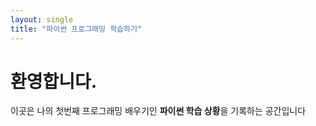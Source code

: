 ```yaml
---
layout: single
title: "파이썬 프로그래밍 학습하기"
---
```


# 환영합니다.

이곳은 나의 첫번째 프로그래밍 배우기인 **파이썬 학습 상황**을 기록하는 공간입니다
